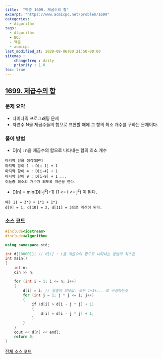 ```yaml
---
title:  "백준 1699. 제곱수의 합"
excerpt: "https://www.acmicpc.net/problem/1699"
categories:
  - Algorithm
tags:
  - Algorithm
  - BOJ
  - 백준
  - acmicpc
last_modified_at: 2020-08-06T00:21:50-00:00
sitemap :
    changefreq : daily
    priority : 1.0
toc: true
---
```


## [1699. 제곱수의 합](https://www.acmicpc.net/problem/1699)
### 문제 요약
- 다이나믹 프로그래밍 문제
- 자연수 N을 제곱수들의 합으로 표현할 때에 그 항의 최소 개수를 구하는 문제이다.

### 풀이 방법

- D[n] : n을 제곱수의 합으로 나타내는 합의 최소 개수

```
마지막 항을 생각해본다
마지막 항이 1 : D[i-1] + 1
마지막 항이 4 : D[i-4] + 1
마지막 항이 9 : D[i-9] + 1 ...
이들중 최소의 개수가 되도록 계산을 한다.
```

- D[n] = min(D[i-j<sup>2</sup>]+1) (1 <= i <= j<sup>2</sup>) 이 된다.

```
예) 11 = 3*3 + 1*1 + 1*1
d[9] = 1, d[10] = 2, d[11] = 3으로 계산이 된다.
```
### 소스 코드
```cpp
#include<iostream>
#include<algorithm>

using namespace std;

int d[100001]; // d[i] : i를 제곱수의 합으로 나타내는 방법의 최소값
int main()
{
    int n;
    cin >> n;

    for (int i = 1; i <= n; i++)
    {
        d[i] = i; // 일종의 최댓값. 모두 1+1+... 로 구성하는것
        for (int j = 1; j * j <= i; j++)
        {
            if (d[i] > d[i - j * j] + 1)
            {
                d[i] = d[i - j * j] + 1;
            }
        }
    }
    cout << d[n] << endl;
    return 0;
}
```

[전체 소스 코드](https://github.com/tdm1223/Algorithm/blob/master/acmicpc.net/source/1699.cpp)